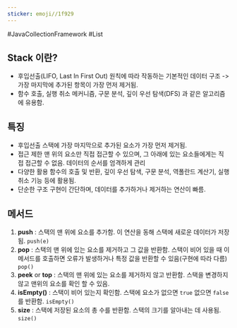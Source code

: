 ```yaml
---
sticker: emoji//1f929
---
```


#JavaCollectionFramework #List

## Stack 이란?

* 후입선출(LIFO, Last In First Out) 원칙에 따라 작동하는 기본적인 데이터 구조 -> 가장 마지막에 추가된 항목이 가장 먼저 제거됨.
* 함수 호출, 실행 취소 메커니즘, 구문 분석, 깊이 우선 탐색(DFS) 과 같은 알고리즘에 유용함.

## 특징
* 후입선출
	스택에 가장 마지막으로 추가된 요소가 가장 먼저 제거됨.
* 접근 제한
	맨 위의 요소만 직접 접근할 수 있으며, 그 아래에 있는 요소들에게는 직접 접근할 수 없음. 데이터의 순서를 엄격하게 관리
* 다양한 활용
	함수의 호출 및 반환, 깊이 우선 탐색, 구문 분석, 역폴란드 계산기, 실행 취소 기능 등에 활용됨.
* 단순한 구조
	구현이 간단하며, 데이터를 추가하거나 제거하는 연산이 빠름.


## 메서드
1. **push** : 스택의 맨 위에 요소를 추가함. 이 연산을 동해 스택에 새로운 데이터가 저장됨. `push(e)`
2. **pop** : 스택의 맨 위에 있는 요소를 제거하고 그 값을 반환함. 스택이 비어 있을 때 이 메서드를 호출하면 오류가 발생하거나 특정 값을 반환할 수 있음(구현에 따라 다름) `pop()`
3. **peek** or **top** : 스택의 맨 위에 있는 요소를 제거하지 않고 반환함. 스택을 변경하지 않고 맨위의 요소를 확인 할 수 있음.
4. **isEmpty()** : 스택이 비어 있는지 확인함. 스택에 요소가 없으면 `true` 없으면 `false` 를 반환함. `isEmpty()`
5. **size** : 스택에 저장된 요소의 총 수를 반환함. 스택의 크기를 알아내는 데 사용됨. `size()`

